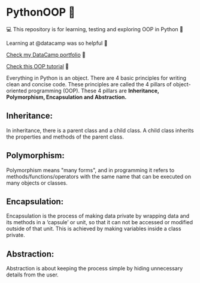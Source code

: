 # PythonOOP 🐍
💻 This repository is for learning, testing and exploring OOP in Python 🐍

Learning at @datacamp was so helpful 🙌

[Check my DataCamp portfolio](https://www.datacamp.com/portfolio/ali-arifin) 💪

[Check this OOP tutorial](https://www.datacamp.com/tutorial/python-oop-tutorial) 📜

Everything in Python is an object. There are 4 basic principles for writing clean and concise code. These principles are called the 4 pillars of object-oriented programming (OOP). These 4 pillars are **Inheritance, Polymorphism, Encapsulation and Abstraction.**

## Inheritance:
In inheritance, there is a parent class and a child class. A child class inherits the properties and methods of the parent class. 

## Polymorphism:
Polymorphism means "many forms", and in programming it refers to methods/functions/operators with the same name that can be executed on many objects or classes.

## Encapsulation: 
Encapsulation is the process of making data private by wrapping data and its methods in a ‘capsule’ or unit, so that it can not be accessed or modified outside of that unit. This is achieved by making variables inside a class private.

## Abstraction:
Abstraction is about keeping the process simple by hiding unnecessary details from the user.
